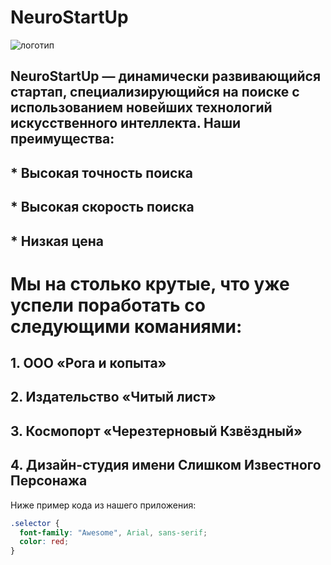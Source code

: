 # NeuroStartUp
![логотип](https://camo.githubusercontent.com/79ee96a8b8fa098c44d1ca302006f24d008408a1c22fc13260437214d705a23d/68747470733a2f2f6e65746f6c6f67792d636f64652e6769746875622e696f2f6769742d686f6d65776f726b732f696e74726f64756374696f6e2f6173736574732f6c6f676f2e706e67)
## NeuroStartUp — динамически развивающийся стартап, специализирующийся на поиске с использованием новейших технологий искусственного интеллекта. Наши преимущества:
## * Высокая точность поиска
## * Высокая скорость поиска
## * Низкая цена
# Мы на столько крутые, что уже успели поработать со следующими команиями:

## 1. ООО «Рога и копыта»
## 2. Издательство «Читый лист»
## 3. Космопорт «Черезтерновый Кзвёздный»
## 4. Дизайн-студия имени Слишком Известного Персонажа
Ниже пример кода из нашего приложения:
```css
.selector {
  font-family: "Awesome", Arial, sans-serif;
  color: red;
}
```
